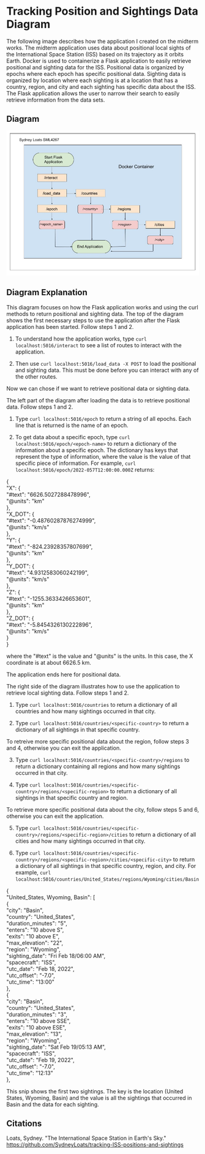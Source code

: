 Tracking Position and Sightings Data Diagram
============================================
The following image describes how the application I created on the midterm works. The midterm application uses data about positional local sights of the International Space Station (ISS) based on its trajectory as it orbits Earth. Docker is used to containerize a Flask application to easily retrieve positional and sighting data for the ISS. Positional data is organized by epochs where each epoch has specific positional data. Sighting data is organized by location where each sighting is at a location that has a country, region, and city and each sighting has specific data about the ISS. The Flask application allows the user to narrow their search to easily retrieve information from the data sets.

Diagram
-------
![plot](./homework7.jpg)

Diagram Explanation
-------------------
This diagram focuses on how the Flask application works and using the curl methods to return positional and sighting data. The top of the diagram shows the first necessary steps to use the application after the Flask application has been started. Follow steps 1 and 2.

1. To understand how the application works, type `curl localhost:5016/interact` to see a list of routes to interact with the application.

2. Then use `curl localhost:5016/load_data -X POST` to load the positional and sighting data. This must be done before you can interact with any of the other routes.

Now we can chose if we want to retrieve positional data or sighting data.

The left part of the diagram after loading the data is to retrieve positional data. Follow steps 1 and 2.

1. Type `curl localhost:5016/epoch` to return a string of all epochs. Each line that is returned is the name of an epoch.

2. To get data about a specific epoch, type `curl localhost:5016/epoch/<epoch-name>` to return a dictionary of the information about a specific epoch. The dictionary has keys that represent the type of information, where the value is the value of that specific piece of information. For example, `curl localhost:5016/epoch/2022-057T12:00:00.000Z` returns:

{  
  "X": {  
    "#text": "6626.5027288478996",  
    "@units": "km"  
  },  
  "X_DOT": {  
    "#text": "-0.48760287876274999",  
    "@units": "km/s"  
  },  
  "Y": {  
    "#text": "-824.23928357807699",  
    "@units": "km"  
  },  
  "Y_DOT": {  
    "#text": "4.9312583060242199",  
    "@units": "km/s"  
  },  
  "Z": {  
    "#text": "-1255.3633426653601",  
    "@units": "km"  
  },  
  "Z_DOT": {  
    "#text": "-5.8454326130222896",  
    "@units": "km/s"  
  }  
}  

where the "#text" is the value and "@units" is the units. In this case, the X coordinate is at about 6626.5 km.

The application ends here for positional data.

The right side of the diagram illustrates how to use the application to retrieve local sighting data. Follow steps 1 and 2.

1. Type `curl localhost:5016/countries` to return a dictionary of all countries and how many sightings occurred in that city.

2. Type `curl localhost:5016/countries/<specific-country>` to return a dictionary of all sightings in that specific country.

To retreive more specific positional data about the region, follow steps 3 and 4, otherwise you can exit the application.

3. Type `curl localhost:5016/countries/<specific-country>/regions` to return a dictionary containing all regions and how many sightings occurred in that city.

4. Type `curl localhost:5016/countries/<specific-country>/regions/<specific-region>` to return a dictionary of all sightings in that specific country and region.

To retrieve more specific positional data about the city, follow steps 5 and 6, otherwise you can exit the application.

5. Type `curl localhost:5016/countries/<specific-country>/regions/<specific-region>/cities` to return a dictionary of all cities and how many sightings occurred in that city.

6. Type `curl localhost:5016/countries/<specific-country>/regions/<specific-region>/cities/<specific-city>` to return a dictionary of all sightings in that specific country, region, and city. For example, `curl localhost:5016/countries/United_States/regions/Wyoming/cities/Basin`

{  
  "United_States, Wyoming, Basin": [  
    {  
      "city": "Basin",  
      "country": "United_States",  
      "duration_minutes": "5",  
      "enters": "10 above S",  
      "exits": "10 above E",  
      "max_elevation": "22",  
      "region": "Wyoming",  
      "sighting_date": "Fri Feb 18/06:00 AM",  
      "spacecraft": "ISS",  
      "utc_date": "Feb 18, 2022",  
      "utc_offset": "-7.0",  
      "utc_time": "13:00"  
    },  
    {  
      "city": "Basin",  
      "country": "United_States",  
      "duration_minutes": "3",  
      "enters": "10 above SSE",  
      "exits": "10 above ESE",  
      "max_elevation": "13",  
      "region": "Wyoming",  
      "sighting_date": "Sat Feb 19/05:13 AM",  
      "spacecraft": "ISS",  
      "utc_date": "Feb 19, 2022",  
      "utc_offset": "-7.0",  
      "utc_time": "12:13"  
    },  

This snip shows the first two sightings. The key is the location (United States, Wyoming, Basin) and the value is all the sightings that occurred in Basin and the data for each sighting.

Citations
---------
Loats, Sydney. "The International Space Station in Earth's Sky." https://github.com/SydneyLoats/tracking-ISS-positions-and-sightings 


